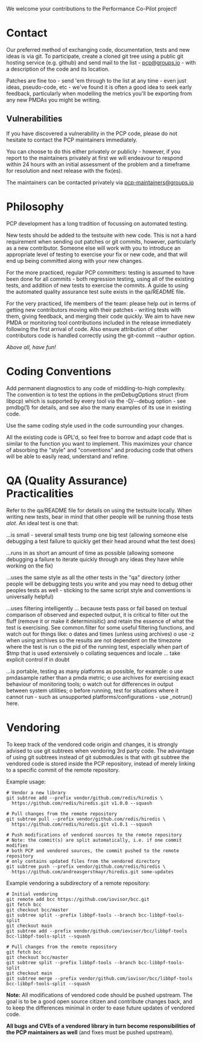 We welcome your contributions to the Performance Co-Pilot project!

# Contact

Our preferred method of exchanging code, documentation, tests and new
ideas is via git.  To participate, create a cloned git tree using a
public git hosting service (e.g. github) and send mail to the list -
<pcp@groups.io> - with a description of the code and its location.

Patches are fine too - send 'em through to the list at any time - even
just ideas, pseudo-code, etc - we've found it is often a good idea to
seek early feedback, particularly when modelling the metrics you'll be
exporting from any new PMDAs you might be writing.

## Vulnerabilities

If you have discovered a vulnerability in the PCP code, please do not
hesitate to contact the PCP maintainers immediately.

You can choose to do this either privately or publicly - however, if
you report to the maintainers privately at first we will endeavour to
respond within 24 hours with an initial assessment of the problem and
a timeframe for resolution and next release with the fix(es).

The maintainers can be contacted privately via <pcp-maintainers@groups.io>

# Philosophy

PCP development has a long tradition of focussing on automated testing.

New tests should be added to the testsuite with new code.  This is not
a hard requirement when sending out patches or git commits, however,
particularly as a new contributor.  Someone else will work with you to
introduce an appropriate level of testing to exercise your fix or new
code, and that will end up being committed along with your new changes.

For the more practiced, regular PCP committers: testing is assumed to
have been done for all commits - both regression testing, using all of
the existing tests, and addition of new tests to exercise the commits.
A guide to using the automated quality assurance test suite exists in
the qa/README file.

For the very practiced, life members of the team: please help out in
terms of getting new contributors moving with their patches - writing
tests with them, giving feedback, and merging their code quickly.  We
aim to have new PMDA or monitoring tool contributions included in the
release immediately following the first arrival of code.  Also ensure
attribution of other contributors code is handled correctly using the
git-commit --author option.

*Above all, have fun!*


# Coding Conventions

Add permanent diagnostics to any code of middling-to-high complexity.
The convention is to test the options in the pmDebugOptions struct
(from libpcp) which is supported by every tool via the -D/--debug
option - see pmdbg(1) for details, and see also the many examples of
its use in existing code.

Use the same coding style used in the code surrounding your changes.

All the existing code is GPL'd, so feel free to borrow and adapt code
that is similar to the function you want to implement.  This maximizes
your chance of absorbing the "style" and "conventions" and producing
code that others will be able to easily read, understand and refine.


# QA (Quality Assurance) Practicalities

Refer to the qa/README file for details on using the testsuite locally.
When writing new tests, bear in mind that other people will be running
those tests *alot*.  An ideal test is one that:

...is small - several small tests trump one big test
   (allowing someone else debugging a test failure to quickly get their
    head around what the test does)

...runs in as short an amount of time as possible
   (allowing someone debugging a failure to iterate quickly through any
    ideas they have while working on the fix)

...uses the same style as all the other tests in the "qa" directory
   (other people will be debugging tests you write and you may need to
    debug other peoples tests as well - sticking to the same script
    style and conventions is universally helpful)

...uses filtering intelligently ... because tests pass or fail based
   on textual comparison of observed and expected output, it is critical
   to filter out the fluff (remove it or make it determinisitic) and
   retain the essence of what the test is exercising.  See common.filter
   for some useful filtering functions, and watch out for things like:
   o dates and times (unless using archives)
   o use -z when using archives so the results are not dependent on
     the timezone where the test is run
   o the pid of the running test, especially when part of $tmp that is
     used extensively
   o collating sequences and locale ... take explicit control if in doubt
     

...is portable, testing as many platforms as possible, for example:
   o  use pmdasample rather than a pmda<kernel> metric;
   o  use archives for exercising exact behaviour of monitoring tools;
   o  watch out for differences in output between system utilities;
   o  before running, test for situations where it cannot run - such
      as unsupported platforms/configurations - use _notrun() here.


# Vendoring

To keep track of the vendored code origin and changes, it is strongly advised
to use git subtrees when vendoring 3rd party code. The advantage of using git
subtrees instead of git submodules is that with git subtree the vendored code
is stored inside the PCP repository, instead of merely linking to a specific
commit of the remote repository.

Example usage:
```
# Vendor a new library
git subtree add --prefix vendor/github.com/redis/hiredis \
  https://github.com/redis/hiredis.git v1.0.0 --squash

# Pull changes from the remote repository
git subtree pull --prefix vendor/github.com/redis/hiredis \
  https://github.com/redis/hiredis.git v1.0.1 --squash

# Push modifications of vendored sources to the remote repository
# Note: the commit(s) are split automatically, i.e. if one commit modifies
# both PCP and vendored sources, the commit pushed to the remote repository
# only contains updated files from the vendored directory
git subtree push --prefix vendor/github.com/redis/hiredis \
  https://github.com/andreasgerstmayr/hiredis.git some-updates
```

Example vendoring a subdirectory of a remote repository:
```
# Initial vendoring
git remote add bcc https://github.com/iovisor/bcc.git
git fetch bcc
git checkout bcc/master
git subtree split --prefix libbpf-tools --branch bcc-libbpf-tools-split
git checkout main
git subtree add --prefix vendor/github.com/iovisor/bcc/libbpf-tools bcc-libbpf-tools-split --squash

# Pull changes from the remote repository
git fetch bcc
git checkout bcc/master
git subtree split --prefix libbpf-tools --branch bcc-libbpf-tools-split
git checkout main
git subtree merge --prefix vendor/github.com/iovisor/bcc/libbpf-tools bcc-libbpf-tools-split --squash
```

**Note:** All modifications of vendored code should be pushed upstream. The
goal is to be a good open source citizen and contribute changes back, and to
keep the differences minimal in order to ease future updates of vendored code.

**All bugs and CVEs of a vendored library in turn become responsibilities of the
PCP maintainers as well** (and fixes must be pushed upstream).
